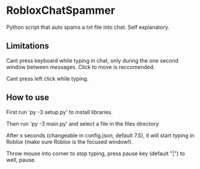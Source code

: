 # RobloxChatSpammer
Python script that auto spams a txt file into chat. Self explanatory.
## Limitations
Cant press keyboard while typing in chat, only during the one second window between messages. Click to move is reccomended.

Cant press left click while typing.
## How to use
First run 'py -3 setup.py' to install libraries.

Then run 'py -3 main.py' and select a file in the files directory

After x seconds (changeable in config.json, default 7.5), it will start typing in Roblox (make sure Roblox is the focused window!).

Throw mouse into corner to stop typing, press pause key (default "|") to well, pause.
